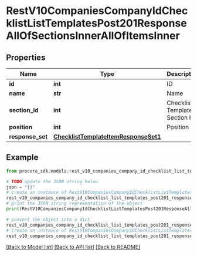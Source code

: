 # RestV10CompaniesCompanyIdChecklistListTemplatesPost201ResponseAllOfSectionsInnerAllOfItemsInner


## Properties

Name | Type | Description | Notes
------------ | ------------- | ------------- | -------------
**id** | **int** | ID | [optional] 
**name** | **str** | Name | [optional] 
**section_id** | **int** | Checklist Template Section ID | [optional] 
**position** | **int** | Position | [optional] 
**response_set** | [**ChecklistTemplateItemResponseSet1**](ChecklistTemplateItemResponseSet1.md) |  | [optional] 

## Example

```python
from procore_sdk.models.rest_v10_companies_company_id_checklist_list_templates_post201_response_all_of_sections_inner_all_of_items_inner import RestV10CompaniesCompanyIdChecklistListTemplatesPost201ResponseAllOfSectionsInnerAllOfItemsInner

# TODO update the JSON string below
json = "{}"
# create an instance of RestV10CompaniesCompanyIdChecklistListTemplatesPost201ResponseAllOfSectionsInnerAllOfItemsInner from a JSON string
rest_v10_companies_company_id_checklist_list_templates_post201_response_all_of_sections_inner_all_of_items_inner_instance = RestV10CompaniesCompanyIdChecklistListTemplatesPost201ResponseAllOfSectionsInnerAllOfItemsInner.from_json(json)
# print the JSON string representation of the object
print(RestV10CompaniesCompanyIdChecklistListTemplatesPost201ResponseAllOfSectionsInnerAllOfItemsInner.to_json())

# convert the object into a dict
rest_v10_companies_company_id_checklist_list_templates_post201_response_all_of_sections_inner_all_of_items_inner_dict = rest_v10_companies_company_id_checklist_list_templates_post201_response_all_of_sections_inner_all_of_items_inner_instance.to_dict()
# create an instance of RestV10CompaniesCompanyIdChecklistListTemplatesPost201ResponseAllOfSectionsInnerAllOfItemsInner from a dict
rest_v10_companies_company_id_checklist_list_templates_post201_response_all_of_sections_inner_all_of_items_inner_from_dict = RestV10CompaniesCompanyIdChecklistListTemplatesPost201ResponseAllOfSectionsInnerAllOfItemsInner.from_dict(rest_v10_companies_company_id_checklist_list_templates_post201_response_all_of_sections_inner_all_of_items_inner_dict)
```
[[Back to Model list]](../README.md#documentation-for-models) [[Back to API list]](../README.md#documentation-for-api-endpoints) [[Back to README]](../README.md)


